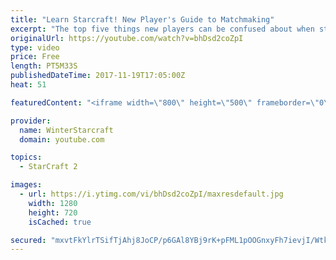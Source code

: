 ```yaml
---
title: "Learn Starcraft! New Player's Guide to Matchmaking"
excerpt: "The top five things new players can be confused about when starting off playing Starcraft 2!"
originalUrl: https://youtube.com/watch?v=bhDsd2coZpI
type: video
price: Free
length: PT5M33S
publishedDateTime: 2017-11-19T17:05:00Z
heat: 51

featuredContent: "<iframe width=\"800\" height=\"500\" frameborder=\"0\" src=\"https://www.youtube.com/embed/bhDsd2coZpI\" allow=\"accelerometer; autoplay; encrypted-media; gyroscope; picture-in-picture\" allowfullscreen></iframe>"

provider:
  name: WinterStarcraft
  domain: youtube.com

topics:
  - StarCraft 2

images:
  - url: https://i.ytimg.com/vi/bhDsd2coZpI/maxresdefault.jpg
    width: 1280
    height: 720
    isCached: true

secured: "mxvtFkYlrTSifTjAhj8JoCP/p6GAl8YBj9rK+pFML1pOOGnxyFh7ievjI/Wtk9CDpfpylvpsTvB4g1NCEfIlbRAJy0qCs1aEoHyvkxOMqlX4YPcHcGN2Cn2W94DQlZ+5tDStIthfxI/2c89a1J+CqUFO0izwsRUuhnLYlCS+Byk5WHDi+bqeiAXZjZ/D5EmZ7PRd+fukoHdKA4UvSL5y7cV5z5n6BRTaE9SlgCs7SshddWJbYAX20Sx7QqFDNjnWtzJ0O+xCGPNAuU50HnDgvCAP5VD7C4xM7NSwBhVoMa3SUJG2FcgjaQVQKpOFK4ujun0ToYgTZQn/EyaOVJeFWiGJKv4wfSBJx7qpAnApuorV/Uq5/szzszKsFFNvTOcq+8EpNCrYOtnVLrChXYjHhY5yp9/rq7We2fael+HPNgA=;f/Tn3q5ivcrOJJD/XC3uMQ=="
---
```


